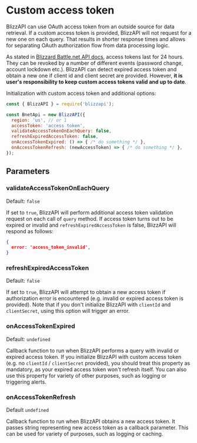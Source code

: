 # Custom access token

BlizzAPI can use OAuth access token from an outside source for data retrieval. If a custom access token is provided, BlizzAPI will not request for a new one on each query. That results in shorter response times and allows for separating OAuth authorization flow from data processing logic.

As stated in [Blizzard Battle.net API docs](https://develop.battle.net/documentation/guides/using-oauth), access tokens last for 24 hours. They can be revoked by a number of different events (password change, account lockdown etc.). BlizzAPI can detect expired access token and obtain a new one if client id and client secret are provided. However, **it is user's responsibility to keep custom access tokens valid and up to date**.

Initialization with custom access token and additional options:

```js
const { BlizzAPI } = require('blizzapi');

const BnetApi = new BlizzAPI({
  region: 'us', // or 1
  accessToken: 'access token',
  validateAccessTokenOnEachQuery: false,
  refreshExpiredAccessToken: false,
  onAccessTokenExpired: () => { /* do something */ },
  onAccessTokenRefresh: (newAccessToken) => { /* do something */ },
});

```

## Parameters

### validateAccessTokenOnEachQuery
Default: ``false``

If set to ``true``, BlizzAPI will perform additional access token validation request on each call of ``query`` method. If access token turns out to be expired or invalid and ``refreshExpiredAccessToken`` is false, BlizzAPI will respond as follows:

```json
{
  error: 'access_token_invalid',
}
```

### refreshExpiredAccessToken
Default: ``false``

If set to ``true``, BlizzAPI will attempt to obtain a new access token if authorization error is encountered (e.g. invalid or expired access token is provided). Note that if you don't initialize BlizzAPI with `clientId` and `clientSecret`, using this option will trigger an error.

### onAccessTokenExpired
Default: ``undefined``

Callback function to run when BlizzAPI performs a query with invalid or expired access token. If you initialize BlizzAPI with custom access token (e.g. no `clientId` / `clientSecret` provided), you should treat this property as mandatory, as your expired access token won't refresh itself. You can also use this property for variety of other purposes, such as logging or triggering alerts.

### onAccessTokenRefresh
Default ``undefined``

Callback function to run when BlizzAPI obtains a new access token. It passes string representing new access token as a callback parameter. This can be used for variety of purposes, such as logging or caching.
